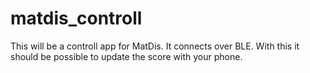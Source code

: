 # matdis_controll

This will be a controll app for MatDis.
It connects over BLE.
With this it should be possible to update the score with your phone.
